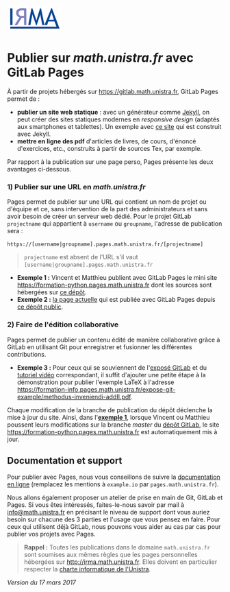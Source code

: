 ![](logoIRMA.gif)

# Publier sur *math.unistra.fr* avec GitLab Pages

À partir de projets hébergés sur <https://gitlab.math.unistra.fr>, GitLab Pages permet de :

- **publier un site web statique** : avec un générateur comme [Jekyll](https://jekyllrb.com/), on peut
créer des sites statiques modernes en *responsive design* (adaptés aux
smartphones et tablettes). Un exemple avec [ce site](http://nextflame.centralesupelec.fr/)
qui est construit avec Jekyll.
- **mettre en ligne des pdf** d'articles de livres, de cours, d'énoncé d'exercices, etc., construits à partir de sources Tex, par exemple.

Par rapport à la publication sur une page perso, Pages présente les deux avantages ci-dessous.

### 1) Publier sur une URL en *math.unistra.fr*

Pages permet de publier sur une URL qui contient un nom de projet ou
d'équipe et ce, sans intervention de la part des administrateurs et sans avoir besoin de créer
un serveur web dédié. Pour le projet GitLab `projectname` qui appartient à
`username` ou `groupname`, l'adresse de publication sera :

```
https://[username|groupname].pages.math.unistra.fr/[projectname]
```

> `projectname` est absent de l'URL s'il vaut `[username|groupname].pages.math.unistra.fr`

- <a name="exemple1">**Exemple 1 :**</a> Vincent et Matthieu publient avec GitLab Pages le mini site 
<https://formation-python.pages.math.unistra.fr> dont les sources sont hébergées
sur [ce dépôt](https://gitlab.math.unistra.fr/formation-python/formation-python.pages.math.unistra.fr).
- <a name="exemple2">**Exemple 2 :**</a> [la page actuelle](https://formation-info.pages.math.unistra.fr/gitlab-pages/) qui est publiée avec GitLab Pages depuis [ce dépôt public](https://gitlab.math.unistra.fr/formation-info/gitlab-pages).

### 2) Faire de l'édition collaborative

Pages permet de publier un contenu édité de manière collaborative grâce à GitLab
en utilisant Git pour enregistrer et fusionner les différentes contributions. 

- <a name="exemple1">**Exemple 3 :**</a> Pour ceux qui se souviennent de l'[exposé GitLab](https://formation-info.pages.math.unistra.fr/expose-git/presentation.pdf)
et du [tutoriel vidéo](https://www.youtube.com/watch?v=TrXJg2T-I4c&t=6s) correspondant,
il suffit d'ajouter une petite étape à la démonstration pour publier l'exemple LaTeX à l'adresse 
<https://formation-info.pages.math.unistra.fr/expose-git-example/methodus-inveniendi-addII.pdf>.

Chaque modification de la branche de publication du dépôt déclenche la mise à jour du site.
Ainsi, dans l'[**exemple 1**](#exemple1), lorsque Vincent ou Matthieu poussent leurs modifications sur la branche *master* du [dépôt GitLab](https://gitlab.math.unistra.fr/formation-python/formation-python.pages.math.unistra.fr),
le site <https://formation-python.pages.math.unistra.fr> est automatiquement mis à jour.

## Documentation et support

Pour publier avec Pages, nous vous conseillons de suivre la [documentation en ligne](https://gitlab.math.unistra.fr/help/user/project/pages/index.md)
(remplacez les mentions à `example.io` par `pages.math.unistra.fr`).

Nous allons également proposer un atelier de prise en main de Git, GitLab et Pages.
Si vous êtes intéressés, faites-le-nous savoir par mail à <info@math.unistra.fr> en précisant
le niveau de support dont vous auriez besoin sur chacune des 3 parties et l'usage que vous pensez en faire.
Pour ceux qui utilisent déjà GitLab, nous pouvons vous aider au cas par cas pour
publier vos projets avec Pages.

> **Rappel :** Toutes les publications dans le domaine `math.unistra.fr` sont soumises
aux mêmes règles que les pages personnelles hébergées sur <http://irma.math.unistra.fr>.
Elles doivent en particulier respecter la [charte informatique de l'Unistra](https://services-numeriques.unistra.fr/fileadmin/upload/Services_numeriques/Documents/Services_OSIRIS/CERT/CHARTE_des_bons_usages_numeriques_v2.pdf).

*Version du 17 mars 2017*